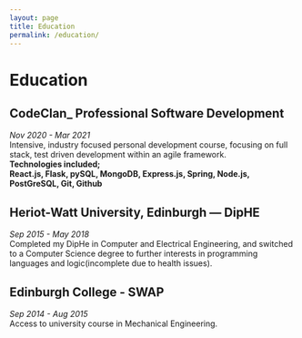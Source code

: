 ```yaml
---
layout: page
title: Education
permalink: /education/
---
```


# Education  

## CodeClan_ Professional Software Development
*Nov 2020 - Mar 2021*   
Intensive, industry focused personal development course, focusing on full stack, test driven development within an agile framework.  
**Technologies included;**  
**React.js, Flask, pySQL, MongoDB, Express.js, Spring, Node.js,   PostGreSQL, Git, Github**

  
## Heriot-Watt University, Edinburgh — DipHE
*Sep 2015 - May 2018*  
Completed my DipHe in Computer and Electrical Engineering, and switched to a Computer Science degree to further interests in programming languages and logic(incomplete due to health issues).


## Edinburgh College - SWAP

*Sep 2014 - Aug 2015*  
Access to university course in Mechanical Engineering. 



